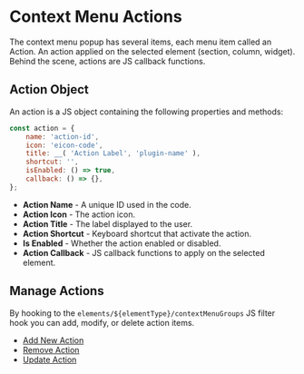 # Context Menu Actions

The context menu popup has several items, each menu item called an Action. An action applied on the selected element (section, column, widget). Behind the scene, actions are JS callback functions.

## Action Object

An action is a JS object containing the following properties and methods:

```js
const action = {
	name: 'action-id',
	icon: 'eicon-code',
	title: __( 'Action Label', 'plugin-name' ),
	shortcut: '',
	isEnabled: () => true,
	callback: () => {},
};
```

* **Action Name** - A unique ID used in the code.
* **Action Icon** - The action icon.
* **Action Title** - The label displayed to the user.
* **Action Shortcut** - Keyboard shortcut that activate the action.
* **Is Enabled** - Whether the action enabled or disabled.
* **Action Callback** - JS callback functions to apply on the selected element.

## Manage Actions

By hooking to the `elements/${elementType}/contextMenuGroups` JS filter hook you can add, modify, or delete action items.

* [Add New Action](./add-new-action)
* [Remove Action](./remove-action)
* [Update Action](./update-action)
